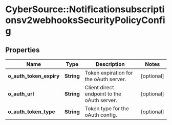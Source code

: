 # CyberSource::Notificationsubscriptionsv2webhooksSecurityPolicyConfig

## Properties
Name | Type | Description | Notes
------------ | ------------- | ------------- | -------------
**o_auth_token_expiry** | **String** | Token expiration for the oAuth server. | [optional] 
**o_auth_url** | **String** | Client direct endpoint to the oAuth server. | [optional] 
**o_auth_token_type** | **String** | Token type for the oAuth config. | [optional] 


